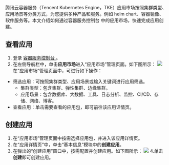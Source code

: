 
腾讯云容器服务（Tencent Kubernetes Engine，TKE）应用市场按照集群类型、应用场景等分类方式，为您提供多种产品和服务。例如 helm chart、容器镜像、软件服务等。本文介绍如何通过容器服务控制台 中的应用市场，快速完成应用创建。



## 查看应用

1. 登录 [容器服务控制台 ](https://console.cloud.tencent.com/tke2)。
2. 在左侧导航栏中，单击**应用市场**进入“应用市场”管理页面。如下图所示：
![](https://main.qcloudimg.com/raw/4e090635c36a63cbf038327d40c7e6b0.png)
在“应用市场”管理页面中，可进行如下操作：
 - 筛选应用：可按照集群类型、应用场景或输入关键词进行应用筛选。
    - 集群类型：包含集群、弹性集群、边缘集群。
    - 应用场景：包含数据库、大数据、工具、日志分析、监控、CI/CD、存储、网络、博客。
 - 查看应用：单击需要查看的应用包，即可前往该应用详情页。


## 创建应用

1. 在“应用市场”管理页面中按需选择应用包，并进入该应用详情页。
2. 在“应用详情页”中，单击“基本信息”模块中的**创建应用**。
3. 在弹出的“创建应用”窗口中，按需配置并创建应用。如下图所示：
   ![](https://main.qcloudimg.com/raw/7e581c74bc79c04eb45a53b4ed7b0ea4.png)
4.单击**创建**即可创建应用。


